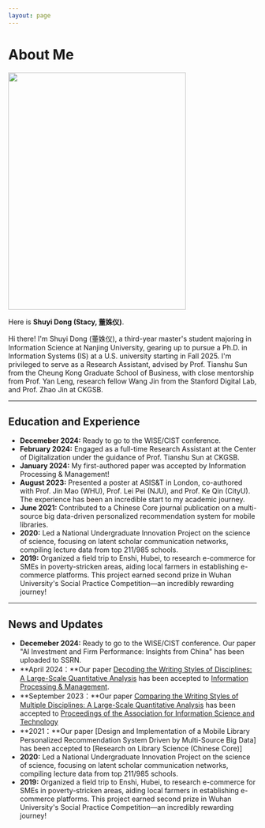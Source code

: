 ```yaml
---
layout: page
---
```


# About Me

<img src="https://www.shuyidong.com/images/sydong.jpg" class="floatpic" width="360" height="480">

Here is **Shuyi Dong (Stacy, 董姝仪)**.<br>

Hi there! I'm Shuyi Dong (董姝仪), a third-year master's student majoring in Information Science at Nanjing University, gearing up to pursue a Ph.D. in Information Systems (IS) at a U.S. university starting in Fall 2025. I'm privileged to serve as a Research Assistant, advised by Prof. Tianshu Sun from the Cheung Kong Graduate School of Business, with close mentorship from Prof. Yan Leng, research fellow Wang Jin from the Stanford Digital Lab, and Prof. Zhao Jin at CKGSB.

---

## Education and Experience
- **Decemeber 2024:** Ready to go to the WISE/CIST conference.
- **February 2024:** Engaged as a full-time Research Assistant at the Center of Digitalization under the guidance of Prof. Tianshu Sun at CKGSB.
- **January 2024:** My first-authored paper was accepted by Information Processing & Management!
- **August 2023:** Presented a poster at ASIS&T in London, co-authored with Prof. Jin Mao (WHU), Prof. Lei Pei (NJU), and Prof. Ke Qin (CityU). The experience has been an incredible start to my academic journey.
- **June 2021:** Contributed to a Chinese Core journal publication on a multi-source big data-driven personalized recommendation system for mobile libraries.
- **2020:** Led a National Undergraduate Innovation Project on the science of science, focusing on latent scholar communication networks, compiling lecture data from top 211/985 schools.
- **2019:** Organized a field trip to Enshi, Hubei, to research e-commerce for SMEs in poverty-stricken areas, aiding local farmers in establishing e-commerce platforms. This project earned second prize in Wuhan University's Social Practice Competition—an incredibly rewarding journey!


---

## News and Updates

- **Decemeber 2024:** Ready to go to the WISE/CIST conference.
Our paper "AI Investment and Firm Performance: Insights from China" has been uploaded to SSRN.
- **April 2024：**Our paper [Decoding the Writing Styles of Disciplines: A Large-Scale
Quantitative Analysis](https://www.shuyidong.com/mypaper/DSY-IPM.pdf) has been accepted to [Information Processing & Management](https://www.sciencedirect.com/journal/information-processing-and-management).
- **September 2023：**Our paper [Comparing the Writing Styles of Multiple Disciplines: A Large-Scale
Quantitative Analysis](https://www.shuyidong.com/mypaper/ASIST_Poster_sydong.pdf) has been accepted to [Proceedings of the Association for Information Science and Technology](https://www.proceedings.com/association-for-information-science-and-technology-asis-t/)
- **2021：**Our paper [Design and Implementation of a Mobile Library Personalized
Recommendation System Driven by Multi-Source Big Data] has been accepted to [Research on Library Science (Chinese Core)]
- **2020:** Led a National Undergraduate Innovation Project on the science of science, focusing on latent scholar communication networks, compiling lecture data from top 211/985 schools.
- **2019:** Organized a field trip to Enshi, Hubei, to research e-commerce for SMEs in poverty-stricken areas, aiding local farmers in establishing e-commerce platforms. This project earned second prize in Wuhan University's Social Practice Competition—an incredibly rewarding journey!


<br>

<!-- <blockquote class="twitter-tweet"><p lang="en" dir="ltr">Thrilled to be an AAAI-UC Scholar at <a href="https://twitter.com/hashtag/AAAI24?src=hash&amp;ref_src=twsrc%5Etfw">#AAAI24</a>, thanks to <a href="https://twitter.com/hashtag/AAAI?src=hash&amp;ref_src=twsrc%5Etfw">#AAAI</a> &amp; <a href="https://twitter.com/hashtag/GoogleExploreCSR?src=hash&amp;ref_src=twsrc%5Etfw">#GoogleExploreCSR</a> for the sponsorship. Grateful for the knowledge gained and new friendships formed.<br><br>Wonderful trip in Vancouver. Looking forward to staying connected with all.<a href="https://twitter.com/hashtag/AAAI24?src=hash&amp;ref_src=twsrc%5Etfw">#AAAI24</a> <a href="https://twitter.com/hashtag/Vancouver?src=hash&amp;ref_src=twsrc%5Etfw">#Vancouver</a> <a href="https://twitter.com/hashtag/GoogleExploreCSR?src=hash&amp;ref_src=twsrc%5Etfw">#GoogleExploreCSR</a> <a href="https://t.co/wUQUp8XlSM">pic.twitter.com/wUQUp8XlSM</a></p>&mdash; Hanlin CAI (seeking a PhD position 2025) (@lancecai2002) <a href="https://twitter.com/lancecai2002/status/1762210025173344260?ref_src=twsrc%5Etfw">February 26, 2024</a></blockquote> <script async src="https://platform.twitter.com/widgets.js" charset="utf-8"></script> -->

